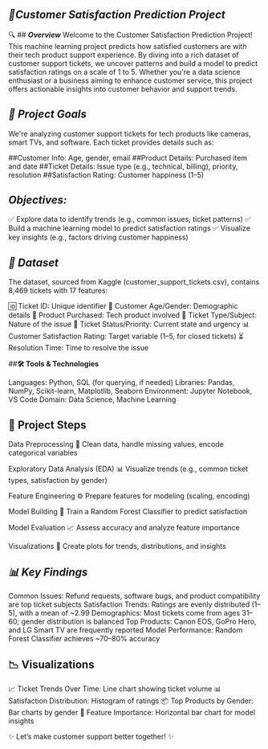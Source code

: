 ## ***🚀Customer Satisfaction Prediction Project***


🔍 ##  ***Overview***
Welcome to the Customer Satisfaction Prediction Project!
This machine learning project predicts how satisfied customers 
are with their tech product support experience. 
By diving into a rich dataset of customer support tickets,
we uncover patterns and build a model to predict satisfaction ratings on a scale of 1 to 5. 
Whether you're a data science enthusiast or a business aiming to enhance customer service, 
this project offers actionable insights into customer behavior and support trends.

## ***📌 Project Goals***
We're analyzing customer support tickets for tech products like cameras, smart TVs, and software. Each ticket provides details such as:

##Customer Info: Age, gender, email
##Product Details: Purchased item and date
##Ticket Details: Issue type (e.g., technical, billing), priority, resolution
##Satisfaction Rating: Customer happiness (1–5)


## ***Objectives:***

✅ Explore data to identify trends (e.g., common issues, ticket patterns)
✅ Build a machine learning model to predict satisfaction ratings
✅ Visualize key insights (e.g., factors driving customer happiness)

## ***📂 Dataset***
The dataset, sourced from Kaggle (customer_support_tickets.csv), contains 8,469 tickets with 17 features:

🆔 Ticket ID: Unique identifier
🎯 Customer Age/Gender: Demographic details
🛒 Product Purchased: Tech product involved
📝 Ticket Type/Subject: Nature of the issue
🚦 Ticket Status/Priority: Current state and urgency
📊 Customer Satisfaction Rating: Target variable (1–5, for closed tickets)
⏳ Resolution Time: Time to resolve the issue



##**🛠️ Tools & Technologies**

Languages: Python, SQL (for querying, if needed)
Libraries: Pandas, NumPy, Scikit-learn, Matplotlib, Seaborn
Environment: Jupyter Notebook, VS Code
Domain: Data Science, Machine Learning

## **🚀 Project Steps**

Data Preprocessing 🧹
Clean data, handle missing values, encode categorical variables


Exploratory Data Analysis (EDA) 📊
Visualize trends (e.g., common ticket types, satisfaction by gender)

Feature Engineering ⚙️
Prepare features for modeling (scaling, encoding)


Model Building 🤖
Train a Random Forest Classifier to predict satisfaction


Model Evaluation 📈
Assess accuracy and analyze feature importance


Visualizations 🎨
Create plots for trends, distributions, and insights



## ***📊 Key Findings***

Common Issues: Refund requests, software bugs, and product compatibility are top ticket subjects
Satisfaction Trends: Ratings are evenly distributed (1–5), with a mean of ~2.99
Demographics: Most tickets come from ages 31–60; gender distribution is balanced
Top Products: Canon EOS, GoPro Hero, and LG Smart TV are frequently reported
Model Performance: Random Forest Classifier achieves ~70–80% accuracy

## **📉 Visualizations** 

📈 Ticket Trends Over Time: Line chart showing ticket volume
📊 Satisfaction Distribution: Histogram of ratings
📦 Top Products by Gender: Bar charts by gender
📑 Feature Importance: Horizontal bar chart for model insights


✨ Let’s make customer support better together! ✨



